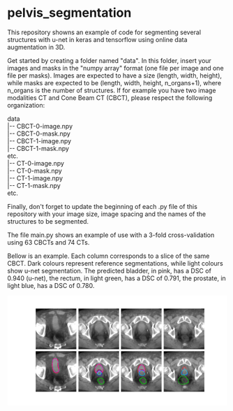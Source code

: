 # pelvis_segmentation

This repository showns an example of code for segmenting several structures with u-net in keras and tensorflow using online data augmentation in 3D.

Get started by creating a folder named "data". In this folder, insert your images and masks in the "numpy array" format (one file per image and one file per masks). Images are expected to have a size (length, width, height), while masks are expected to be (length, width, height, n_organs+1), where n_organs is the number of structures. If for example you have two image modalities CT and Cone Beam CT (CBCT), please respect the following organization:  

data  
|-- CBCT-0-image.npy  
|-- CBCT-0-mask.npy  
|-- CBCT-1-image.npy  
|-- CBCT-1-mask.npy  
etc.  
|-- CT-0-image.npy  
|-- CT-0-mask.npy  
|-- CT-1-image.npy  
|-- CT-1-mask.npy  
etc.  

Finally, don't forget to update the beginning of each .py file of this repository with your image size, image spacing and the names of the structures to be segmented.

The file main.py shows an example of use with a 3-fold cross-validation using 63 CBCTs and 74 CTs.

Bellow is an example. Each column corresponds to a slice of the same CBCT. Dark colours represent reference segmentations, while light colours show u-net segmentation. The predicted bladder, in pink, has a DSC of 0.940 (u-net), the rectum, in light green, has a DSC of 0.791, the prostate, in light blue, has a DSC of 0.780.

![alt text](example.png)

